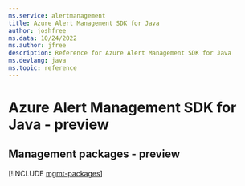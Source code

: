 ```yaml
---
ms.service: alertmanagement
title: Azure Alert Management SDK for Java
author: joshfree
ms.data: 10/24/2022
ms.author: jfree
description: Reference for Azure Alert Management SDK for Java
ms.devlang: java
ms.topic: reference
---
```

# Azure Alert Management SDK for Java - preview

## Management packages - preview
[!INCLUDE [mgmt-packages](alert-management-mgmt-index.md)]